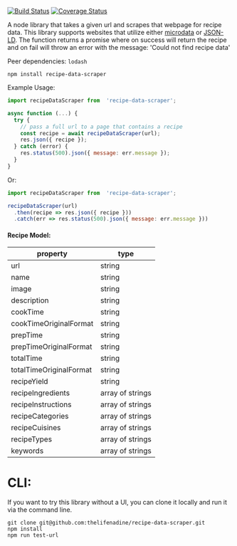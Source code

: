 [![Build Status](https://travis-ci.com/thelifenadine/recipe-data-scraper.svg?token=zksFH4xCnprxMjskVPuR&branch=master)](https://travis-ci.com/thelifenadine/recipe-data-scraper) [![Coverage Status](https://coveralls.io/repos/github/thelifenadine/recipe-data-scraper/badge.svg?branch=master)](https://coveralls.io/github/thelifenadine/recipe-data-scraper?branch=master)


A node library that takes a given url and scrapes that webpage for recipe data. This library supports websites that utilize either [microdata](https://schema.org/Recipe) or [JSON-LD](https://developers.google.com/search/docs/data-types/recipe). The function returns a promise where on success will return the recipe and on fail will throw an error with the message: 'Could not find recipe data'

Peer dependencies: `lodash`

```
npm install recipe-data-scraper
```

Example Usage:
```javascript
import recipeDataScraper from  'recipe-data-scraper';

async function (...) {
  try {
    // pass a full url to a page that contains a recipe
    const recipe = await recipeDataScraper(url);
    res.json({ recipe });
  } catch (error) {
    res.status(500).json({ message: err.message });
  }
}

```

Or:

```javascript
import recipeDataScraper from  'recipe-data-scraper';

recipeDataScraper(url)
  .then(recipe => res.json({ recipe }))
  .catch(err => res.status(500).json({ message: err.message }))
```


#### Recipe Model:
| property | type |
| ----------- | ----------- |
| url | string |
| name | string |
| image | string |
| description | string |
| cookTime | string |
| cookTimeOriginalFormat | string |
| prepTime | string |
| prepTimeOriginalFormat | string |
| totalTime | string |
| totalTimeOriginalFormat | string |
| recipeYield | string |
| recipeIngredients | array of strings |
| recipeInstructions | array of strings |
| recipeCategories | array of strings |
| recipeCuisines | array of strings |
| recipeTypes | array of strings |
| keywords | array of strings |


# CLI:
If you want to try this library without a UI, you can clone it locally and run it via the command line.

```
git clone git@github.com:thelifenadine/recipe-data-scraper.git
npm install
npm run test-url
```
